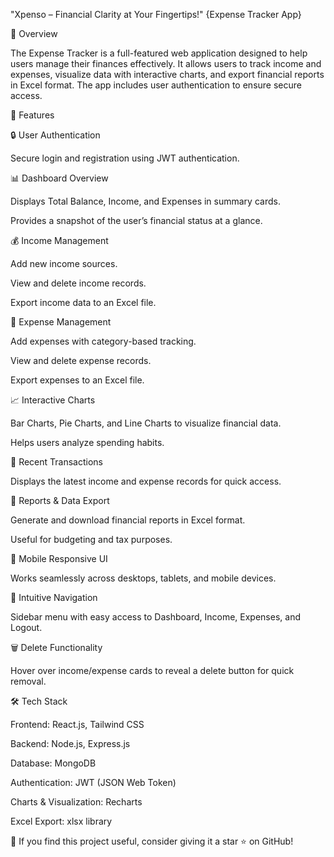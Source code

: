 "Xpenso – Financial Clarity at Your Fingertips!"  {Expense Tracker App}

📝 Overview

The Expense Tracker is a full-featured web application designed to help users manage their finances effectively. It allows users to track income and expenses, visualize data with interactive charts, and export financial reports in Excel format. The app includes user authentication to ensure secure access.

🚀 Features

🔒 User Authentication

Secure login and registration using JWT authentication.

📊 Dashboard Overview

Displays Total Balance, Income, and Expenses in summary cards.

Provides a snapshot of the user’s financial status at a glance.

💰 Income Management

Add new income sources.

View and delete income records.

Export income data to an Excel file.

💸 Expense Management

Add expenses with category-based tracking.

View and delete expense records.

Export expenses to an Excel file.

📈 Interactive Charts

Bar Charts, Pie Charts, and Line Charts to visualize financial data.

Helps users analyze spending habits.

🔄 Recent Transactions

Displays the latest income and expense records for quick access.

📄 Reports & Data Export

Generate and download financial reports in Excel format.

Useful for budgeting and tax purposes.

📱 Mobile Responsive UI

Works seamlessly across desktops, tablets, and mobile devices.

🧭 Intuitive Navigation

Sidebar menu with easy access to Dashboard, Income, Expenses, and Logout.

🗑️ Delete Functionality

Hover over income/expense cards to reveal a delete button for quick removal.

🛠️ Tech Stack

Frontend: React.js, Tailwind CSS

Backend: Node.js, Express.js

Database: MongoDB

Authentication: JWT (JSON Web Token)

Charts & Visualization: Recharts

Excel Export: xlsx library

🌟 If you find this project useful, consider giving it a star ⭐ on GitHub!